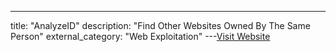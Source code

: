 ---
title: "AnalyzeID"
description: "Find Other Websites Owned By The Same Person"
external_category: "Web Exploitation"
---[Visit Website](https://analyzeid.com/)

